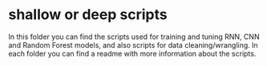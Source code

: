 # shallow or deep scripts

In this folder you can find the scripts used for training and tuning RNN, CNN and Random Forest models, and also scripts for data cleaning/wrangling. In each folder you can find a readme with more information about the scripts.
